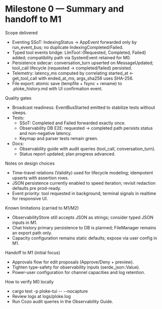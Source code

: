 # Milestone 0 — Summary and handoff to M1

Scope delivered
- Eventing SSoT: IndexingStatus → AppEvent forwarded only by run_event_bus; no duplicate IndexingCompleted/Failed.
- Typed tool events bridge: LlmTool::{Requested, Completed, Failed} added; compatibility path via SystemEvent retained for M0.
- Persistence sidecar: conversation_turn upserted on MessageUpdated; tool_call lifecycle (requested → completed/failed) persisted.
- Telemetry: latency_ms computed by correlating started_at ← get_tool_call with ended_at_ms; args_sha256 uses SHA-256.
- File export: atomic save (tempfile + fsync + rename) to .ploke_history.md with UI confirmation event.

Quality gates
- Broadcast readiness: EventBusStarted emitted to stabilize tests without sleeps.
- Tests:
  - SSoT: Completed and Failed forwarded exactly once.
  - Observability DB E2E: requested → completed path persists status and non-negative latency.
  - Keymap and parser tests remain green.
- Docs:
  - Observability guide with audit queries (tool_call, conversation_turn).
  - Status report updated; plan progress advanced.

Notes on design choices
- Time-travel relations (Validity) used for lifecycle modeling; idempotent upserts with assertion rows.
- JSON persistence currently enabled to speed iteration; revisit redaction defaults pre prod-ready.
- Event priority: tool requested in background, terminal signals in realtime for responsive UI.

Known limitations (carried to M1/M2)
- ObservabilityStore still accepts JSON as strings; consider typed JSON inputs in M1.
- Chat history primary persistence to DB is planned; FileManager remains an export path only.
- Capacity configuration remains static defaults; expose via user config in M1.

Handoff to M1 (initial focus)
- Approvals flow for edit proposals (Approve/Deny + preview).
- Tighten type-safety for observability inputs (serde_json::Value).
- Power-user configuration for channel capacities and log retention.

How to verify M0 locally
- cargo test -p ploke-tui -- --nocapture
- Review logs at logs/ploke.log
- Run Cozo audit queries in the Observability Guide.
